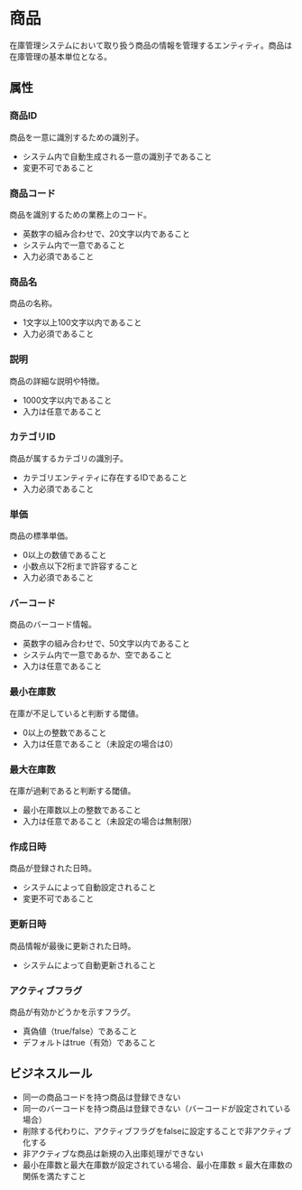 # 商品

在庫管理システムにおいて取り扱う商品の情報を管理するエンティティ。商品は在庫管理の基本単位となる。

## 属性

### 商品ID

商品を一意に識別するための識別子。

- システム内で自動生成される一意の識別子であること
- 変更不可であること

### 商品コード

商品を識別するための業務上のコード。

- 英数字の組み合わせで、20文字以内であること
- システム内で一意であること
- 入力必須であること

### 商品名

商品の名称。

- 1文字以上100文字以内であること
- 入力必須であること

### 説明

商品の詳細な説明や特徴。

- 1000文字以内であること
- 入力は任意であること

### カテゴリID

商品が属するカテゴリの識別子。

- カテゴリエンティティに存在するIDであること
- 入力必須であること

### 単価

商品の標準単価。

- 0以上の数値であること
- 小数点以下2桁まで許容すること
- 入力必須であること

### バーコード

商品のバーコード情報。

- 英数字の組み合わせで、50文字以内であること
- システム内で一意であるか、空であること
- 入力は任意であること

### 最小在庫数

在庫が不足していると判断する閾値。

- 0以上の整数であること
- 入力は任意であること（未設定の場合は0）

### 最大在庫数

在庫が過剰であると判断する閾値。

- 最小在庫数以上の整数であること
- 入力は任意であること（未設定の場合は無制限）

### 作成日時

商品が登録された日時。

- システムによって自動設定されること
- 変更不可であること

### 更新日時

商品情報が最後に更新された日時。

- システムによって自動更新されること

### アクティブフラグ

商品が有効かどうかを示すフラグ。

- 真偽値（true/false）であること
- デフォルトはtrue（有効）であること

## ビジネスルール

- 同一の商品コードを持つ商品は登録できない
- 同一のバーコードを持つ商品は登録できない（バーコードが設定されている場合）
- 削除する代わりに、アクティブフラグをfalseに設定することで非アクティブ化する
- 非アクティブな商品は新規の入出庫処理ができない
- 最小在庫数と最大在庫数が設定されている場合、最小在庫数 ≤ 最大在庫数の関係を満たすこと
